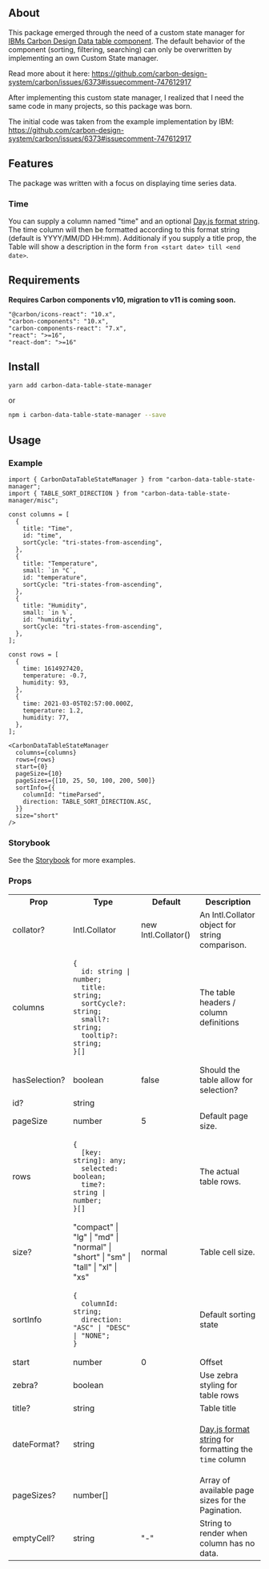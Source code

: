 ## About

This package emerged through the need of a custom state manager for 
[IBMs Carbon Design Data table component](https://carbondesignsystem.com/components/data-table/usage/).
The default behavior of the component (sorting, filtering, searching) can only be overwritten by 
implementing an own Custom State manager.

Read more about it here: https://github.com/carbon-design-system/carbon/issues/6373#issuecomment-747612917

After implementing this custom state manager, I realized that I need the same code in many projects, so this 
package was born.

The initial code was taken from the example implementation by IBM: https://github.com/carbon-design-system/carbon/issues/6373#issuecomment-747612917

## Features

The package was written with a focus on displaying time series data. 

### Time 

You can supply a column named "time" and an optional [Day.js format string](https://day.js.org/docs/en/display/format). 
The time column will then be formatted according to this format string (default is YYYY/MM/DD HH:mm). Additionaly if you supply
a title prop, the Table will show a description in the form `from <start date> till <end date>`.

## Requirements

**Requires Carbon components v10, migration to v11 is coming soon.**

```
"@carbon/icons-react": "10.x",
"carbon-components": "10.x",
"carbon-components-react": "7.x",
"react": ">=16",
"react-dom": ">=16"
```

## Install

```sh
yarn add carbon-data-table-state-manager
```

or

```sh
npm i carbon-data-table-state-manager --save
```

## Usage

### Example

```
import { CarbonDataTableStateManager } from "carbon-data-table-state-manager";
import { TABLE_SORT_DIRECTION } from "carbon-data-table-state-manager/misc";

const columns = [
  {
    title: "Time",
    id: "time",
    sortCycle: "tri-states-from-ascending",
  },
  {
    title: "Temperature",
    small: `in °C`,
    id: "temperature",
    sortCycle: "tri-states-from-ascending",
  },
  {
    title: "Humidity",
    small: `in %`,
    id: "humidity",
    sortCycle: "tri-states-from-ascending",
  },
];

const rows = [
  {
    time: 1614927420,
    temperature: -0.7,
    humidity: 93,
  },
  {
    time: 2021-03-05T02:57:00.000Z,
    temperature: 1.2,
    humidity: 77,
  },
];

<CarbonDataTableStateManager
  columns={columns}
  rows={rows}
  start={0}
  pageSize={10}
  pageSizes={[10, 25, 50, 100, 200, 500]}
  sortInfo={{
    columnId: "timeParsed",
    direction: TABLE_SORT_DIRECTION.ASC,
  }}
  size="short"
/>
```

### Storybook

See the [Storybook](https://daveiano.github.io/carbon-data-table-state-manager) for more examples.

### Props

<table>
  <tr>
    <th>Prop</th>
    <th>Type</th>
    <th>Default</th>
    <th>Description</th>
  </tr>
  <tr>
    <td>collator?</td>
    <td>Intl.Collator</td>
    <td>new Intl.Collator()</td>
    <td>An Intl.Collator object for string comparison.</td>
  </tr>
  <tr>
    <td>columns</td>
    <td>

```
{
  id: string | number;
  title: string;
  sortCycle?: string;
  small?: string;
  tooltip?: string;
}[]
```

</td>
    <td></td>
    <td>The table headers / column definitions</td>
  </tr>
  <tr>
    <td>hasSelection?</td>
    <td>boolean</td>
    <td>false</td>
    <td>Should the table allow for selection?</td>
  </tr>
  <tr>
    <td>id?</td>
    <td>string</td>
    <td></td>
    <td></td>
  </tr>
  <tr>
    <td>pageSize</td>
    <td>number</td>
    <td>5</td>
    <td>Default page size.</td>
  </tr>
  <tr>
    <td>rows</td>
    <td>

```
{
  [key: string]: any;
  selected: boolean;
  time?: string | number;
}[]
```

</td>
    <td></td>
    <td>The actual table rows.</td>
  </tr>
  <tr>
    <td>size?</td>
    <td>"compact" | "lg" | "md" | "normal" | "short" | "sm" | "tall" | "xl" | "xs"</td>
    <td>normal</td>
    <td>Table cell size.</td>
  </tr>
  <tr>
    <td>sortInfo</td>
    <td>

```
{
  columnId: string;
  direction: "ASC" | "DESC" | "NONE";
}
```

</td>
    <td></td>
    <td>Default sorting state</td>
  </tr>
   <tr>
    <td>start</td>
    <td>number</td>
    <td>0</td>
    <td>Offset</td>
  </tr>
   <tr>
    <td>zebra?</td>
    <td>boolean</td>
    <td></td>
    <td>Use zebra styling for table rows</td>
  </tr>
   <tr>
    <td>title?</td>
    <td>string</td>
    <td></td>
    <td>Table title</td>
  </tr>
   <tr>
    <td>dateFormat?</td>
    <td>string</td>
    <td></td>
    <td>

[Day.js format string](https://day.js.org/docs/en/display/format) for formatting the `time` column

</td>
  </tr>
   <tr>
    <td>pageSizes?</td>
    <td>number[]</td>
    <td></td>
    <td>Array of available page sizes for the Pagination.</td>
  </tr>
   <tr>
    <td>emptyCell?</td>
    <td>string</td>
    <td>"-"</td>
    <td>String to render when column has no data.</td>
  </tr>
</table>